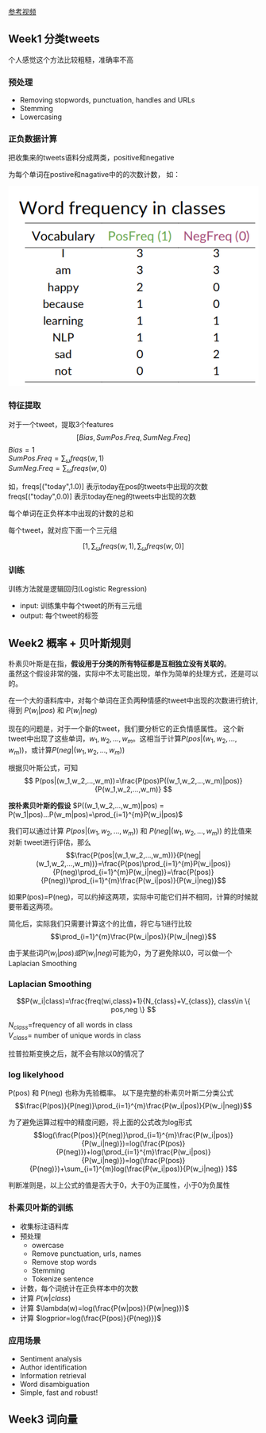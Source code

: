 


[参考视频](https://www.coursera.org/learn/classification-vector-spaces-in-nlp/)


## Week1 分类tweets

个人感觉这个方法比较粗糙，准确率不高

### 预处理

- Removing stopwords, punctuation, handles and URLs
- Stemming
- Lowercasing

### 正负数据计算

把收集来的tweets语料分成两类，positive和negative

为每个单词在postive和nagative中的的次数计数， 如：

![alt text](image-1.png)

### 特征提取
对于一个tweet，提取3个features
$$ [Bias, Sum Pos. Freq, Sum Neg. Freq] $$
$Bias=1$ <br>
$Sum Pos. Freq = \sum_{\omega } freqs(w, 1)$ <br>
$Sum Neg. Freq = \sum_{\omega } freqs(w, 0)$

如，freqs[("today",1.0)] 表示today在pos的tweets中出现的次数
freqs[("today",0.0)] 表示today在neg的tweets中出现的次数

每个单词在正负样本中出现的计数的总和

每个tweet，就对应下面一个三元组

$$ [1, \sum_{\omega } freqs(w, 1), \sum_{\omega } freqs(w, 0)] $$


### 训练

训练方法就是逻辑回归(Logistic Regression)

- input: 训练集中每个tweet的所有三元组
- output: 每个tweet的标签


## Week2 概率 + 贝叶斯规则

朴素贝叶斯是在指，**假设用于分类的所有特征都是互相独立没有关联的**。<br>虽然这个假设非常的强，实际中不太可能出现，单作为简单的处理方式，还是可以的。

在一个大的语料库中，对每个单词在正负两种情感的tweet中出现的次数进行统计,
得到 $P(w_i|pos)$ 和 $P(w_i|neg)$

现在的问题是，对于一个新的tweet，我们要分析它的正负情感属性。
这个新tweet中出现了这些单词，$w_1,w_2,...,w_m$。这相当于计算$P(pos|(w_1,w_2,...,w_m))$，或计算$P(neg|(w_1,w_2,...,w_m))$

根据贝叶斯公式，可知
$$ P(pos|(w_1,w_2,...,w_m))=\frac{P(pos)P((w_1,w_2,...,w_m)|pos)}{P(w_1,w_2,...,w_m)}  $$

**按朴素贝叶斯的假设** $P((w_1,w_2,...,w_m)|pos) = P(w_1|pos)...P(w_m|pos)=\prod_{i=1}^{m}P(w_i|pos)$

我们可以通过计算 $P(pos|(w_1,w_2,...,w_m))$ 和 $P(neg|(w_1,w_2,...,w_m))$ 的比值来对新 tweet进行评估，那么
$$\frac{P(pos|(w_1,w_2,...,w_m))}{P(neg|(w_1,w_2,...,w_m))}=\frac{P(pos)\prod_{i=1}^{m}P(w_i|pos)}{P(neg)\prod_{i=1}^{m}P(w_i|neg)}=\frac{P(pos)}{P(neg)}\prod_{i=1}^{m}\frac{P(w_i|pos)}{P(w_i|neg)}$$

如果P(pos)=P(neg)，可以约掉这两项，实际中可能它们并不相同，计算的时候就要带着这两项。

简化后，实际我们只需要计算这个的比值，将它与1进行比较
$$\prod_{i=1}^{m}\frac{P(w_i|pos)}{P(w_i|neg)}$$

由于某些词$P(w_i|pos)或P(w_i|neg)$可能为0，为了避免除以0，可以做一个Laplacian Smoothing

### Laplacian Smoothing
$$P(w_i|class)=\frac{freq(wi,class)+1}{N_{class}+V_{class}},  class\in  \{  pos,neg \} $$

$N_{class}$=frequency of all words in class <br>
$V_{class}$= number of unique words in class

拉普拉斯变换之后，就不会有除以0的情况了

### log likelyhood
P(pos) 和 P(neg) 也称为先验概率。
以下是完整的朴素贝叶斯二分类公式
$$\frac{P(pos)}{P(neg)}\prod_{i=1}^{m}\frac{P(w_i|pos)}{P(w_i|neg)}$$

为了避免运算过程中的精度问题，将上面的公式改为log形式
$$log(\frac{P(pos)}{P(neg)}\prod_{i=1}^{m}\frac{P(w_i|pos)}{P(w_i|neg)})=log(\frac{P(pos)}{P(neg)})+log(\prod_{i=1}^{m}\frac{P(w_i|pos)}{P(w_i|neg)})=log(\frac{P(pos)}{P(neg)})+\sum_{i=1}^{m}log(\frac{P(w_i|pos)}{P(w_i|neg)} )$$

判断准则是，以上公式的值是否大于0，大于0为正属性，小于0为负属性

### 朴素贝叶斯的训练

- 收集标注语料库
- 预处理
  - owercase
  - Remove punctuation, urls, names
  - Remove stop words
  - Stemming
  - Tokenize sentence
- 计数，每个词统计在正负样本中的次数
- 计算 $P(w|class)$
- 计算 $\lambda(w)=log(\frac{P(w|pos)}{P(w|neg)})$
- 计算 $logprior=log(\frac{P(pos)}{P(neg)})$


### 应用场景
 - Sentiment analysis
 -  Author identification
 -  Information retrieval
 -  Word disambiguation
 -  Simple, fast and robust!

## Week3 词向量


